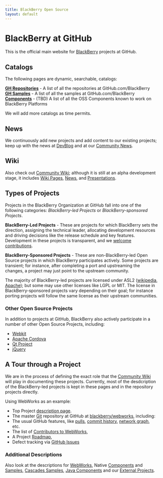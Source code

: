 ```yaml
---
title: BlackBerry Open Source
layout: default
---
```


# BlackBerry at GitHub

This is the official main website for [BlackBerry](http://blackberry.com) projects at GitHub.

## Catalogs

The following pages are dynamic, searchable, catalogs:  

<p>
<strong><a href="http://blackberry.github.com/Community/All_Repos.html" target="_blank">GH Repositories</a></strong> - A list of all the repositories at GitHub.com/BlackBerry
<br/>
<strong><a href="http://blackberry.github.com/Community/All_Repos.html" target="_blank">GH Samples</a></strong> - A list of all the samples at GitHub.com/BlackBerry
</br>
<strong><a href="http://blackberry.github.com/Community/TBD.html">Components</a></strong> - (TBD) A list of all the OSS Components known to work on BlackBerry Platforms
</p>

We will add more catalogs as time permits.


## News

We continuously add new projects and add content to our existing projects;
keep up with the news at [DevBlog](http://devblog.blackberry.com/)
and at our [Community News](http://blackberry.github.com/Community/news/).

## Wiki

Also check out [Community Wiki](http://blackberry.github.com/Community/Community_Wiki.html); although it is still
at an alpha development stage, it includes
[Wiki Pages](http://blackberry.github.com/Community/All_Pages.html),
[News](http://blackberry.github.com/Community/news/index.html),
and
[Presentations](http://blackberry.github.com/Community/slides/index.html).

## Types of Projects

Projects in the BlackBerry Organization at GitHub fall into one of the following categories:
*BlackBerry-led Projects* or *BlackBerry-sponsored Projects*.

**BlackBerry-Led Projects** - These are projects for which BlackBerry sets the direction,
assigning the technical leader, allocating development resources and driving decisions like
the release schedule and key features.
Development in these projects is transparent, and we [welcome contributions](howToContribute.html).

**BlackBerry-Sponsored Projects** - These are non-BlackBerry-led Open Source projects in which BlackBerry participates actively.
Some projects are transient; for instance, after completing a port and upstreaming the changes,
a project may just point to the upstream community.

The majority of BlackBerry-led projects are licensed under ASL2
([wikipedia](http://en.wikipedia.org/wiki/Apache_Software_License), [Apache](http://www.apache.org/licenses/));
but some may use other licenses like LGPL or MIT.  The license in BlackBerry-sponsored projects vary depending
on their goal; for instance porting projects will follow the same license as their upstream communities.

### Other Open Source Projects

In addition to projects at GitHub, BlackBerry also actively participate in a number of other Open Source Projects, including:
* [Webkit](http://webkit.org)
* [Apache Cordova](http://incubator.apache.org/cordova/)
* [Qt Project](http://qt-project.org/)
* [jQuery](http://jquery.com)

## A Tour through a Project

We are in the process of defining the exact role that
the [Community Wiki](http://blackberry.github.com/Community/Community_Wiki.html) will play in documenting these projects.
Currently, most of the desdcription of the BlackBerry-led projects is kept in these pages and in the repository projects
directly.

Using WebWorks as an example:

* Top Project [description page](webworks/index.html).
* The master [Git](http://en.wikipedia.org/wiki/Git_%28software%29) repository at GitHub at [blackberry/webworks](http://github.com/blackberry/WebWorks), including:
* The usual GitHub features, like [pulls](https://github.com/blackberry/WebWorks/pulls), [commit history](https://github.com/blackberry/WebWorks/commits/master), [network graph](https://github.com/blackberry/WebWorks/network), etc.
* The list of [Contributors to WebWorks](https://github.com/blackberry/WebWorks/contributors),
* A Project [Roadmap](https://github.com/blackberry/WebWorks/issues/milestones),
* Defect tracking via [GitHub Issues](https://github.com/blackberry/WebWorks/issues)

### Additional Descriptions

Also look at the descriptions for [WebWorks](webworks/index.html), Native [Components](ndk/components.html) and [Samples](ndk/samples.html), [Cascades Samples](cascades/samples.html), [Java Components](java/index.hmtl) and our
[External Projects](externalProjects.html).


